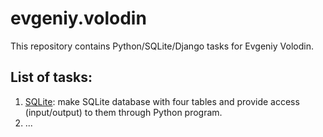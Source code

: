 # evgeniy.volodin
This repository contains Python/SQLite/Django tasks for Evgeniy Volodin.

## List of tasks:
1. [SQLite](SQLite): make SQLite database with four tables and provide 
   access (input/output) to them through Python program.
2. ...

